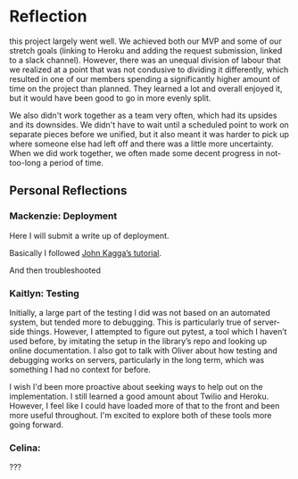 # Reflection

this project largely went well. We achieved both our MVP and some of our stretch goals (linking to Heroku and adding the request submission, linked to a slack channel). However, there was an unequal division of labour that we realized at a point that was not condusive to dividing it differently, which resulted in one of our members spending a significantly higher amount of time on the project than planned. They learned a lot and overall enjoyed it, but it would have been good to go in more evenly split.

We also didn't work together as a team very often, which had its upsides and its downsides. We didn't have to wait until a scheduled point to work on separate pieces before we unified, but it also meant it was harder to pick up where someone else had left off and there was a little more uncertainty. When we did work together, we often made some decent progress in not-too-long a period of time.

## Personal Reflections

### Mackenzie: Deployment

Here I will submit a write up of deployment.

Basically I followed [John Kagga’s tutorial](https://medium.com/@johnkagga/deploying-a-python-flask-app-to-heroku-41250bda27d0).

And then troubleshooted

### Kaitlyn: Testing

Initially, a large part of the testing I did was not based on an automated system, but tended more to debugging. This is particularly true of server-side things. However, I attempted to figure out pytest, a tool which I haven’t used before, by imitating the setup in the library’s repo and looking up online documentation. I also got to talk with Oliver about how testing and debugging works on servers, particularly in the long term, which was something I had no context for before.

I wish I'd been more proactive about seeking ways to help out on the implementation. I still learned a good amount about Twilio and Heroku. However, I feel like I could have loaded more of that to the front and been more useful throughout. I'm excited to explore both of these tools more going forward.

### Celina:

???
